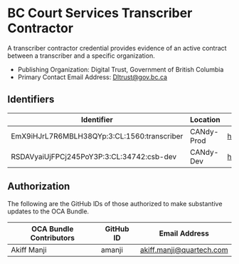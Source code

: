 # BC Court Services Transcriber Contractor

A transcriber contractor credential provides evidence of an active contract between a transcriber and a specific organization.

- Publishing Organization: Digital Trust, Government of British Columbia
- Primary Contact Email Address: DItrust@gov.bc.ca

## Identifiers

| Identifier                                  | Location   | URL                                                   |
| ------------------------------------------- | ---------- | ----------------------------------------------------- |
| EmX9iHJrL7R6MBLH38QYp:3:CL:1560:transcriber | CANdy-Prod | https://candyscan.idlab.org/tx/CANDY_PROD/domain/1561 |
| RSDAVyaiUjFPCj245PoY3P:3:CL:34742:csb-dev   | CANdy-Dev  | https://candyscan.idlab.org/tx/CANDY_DEV/domain/34779 |

## Authorization

The following are the GitHub IDs of those authorized to make substantive updates to the OCA Bundle.

| OCA Bundle Contributors | GitHub ID   | Email Address            |
| ----------------------- | ----------- | ------------------------ |
| Akiff Manji             | amanji      | akiff.manji@quartech.com |
